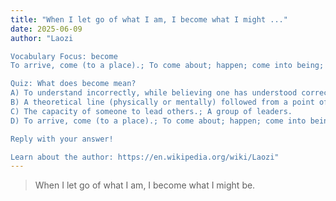 ```yaml
---
title: "When I let go of what I am, I become what I might ..."
date: 2025-06-09
author: "Laozi

Vocabulary Focus: become
To arrive, come (to a place).; To come about; happen; come into being; arise.

Quiz: What does become mean?
A) To understand incorrectly, while believing one has understood correctly.
B) A theoretical line (physically or mentally) followed from a point of origin or towards a destination. May be relative (e.g. up, left, outbound, dorsal), geographical (e.g. north), rotational (e.g. clockwise), or with respect to an object or location (e.g. toward Boston).
C) The capacity of someone to lead others.; A group of leaders.
D) To arrive, come (to a place).; To come about; happen; come into being; arise.

Reply with your answer!

Learn about the author: https://en.wikipedia.org/wiki/Laozi"
---
```


> When I let go of what I am, I become what I might be.
